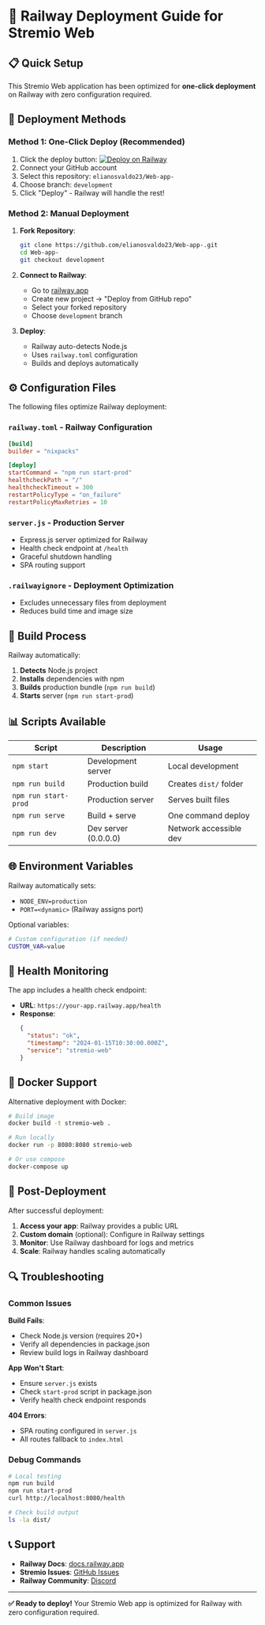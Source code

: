 # 🚂 Railway Deployment Guide for Stremio Web

## 📋 Quick Setup

This Stremio Web application has been optimized for **one-click deployment** on Railway with zero configuration required.

## 🚀 Deployment Methods

### Method 1: One-Click Deploy (Recommended)

1. Click the deploy button: [![Deploy on Railway](https://railway.app/button.svg)](https://railway.app)
2. Connect your GitHub account
3. Select this repository: `elianosvaldo23/Web-app-`
4. Choose branch: `development`
5. Click "Deploy" - Railway will handle the rest!

### Method 2: Manual Deployment

1. **Fork Repository**:
   ```bash
   git clone https://github.com/elianosvaldo23/Web-app-.git
   cd Web-app-
   git checkout development
   ```

2. **Connect to Railway**:
   - Go to [railway.app](https://railway.app)
   - Create new project → "Deploy from GitHub repo"
   - Select your forked repository
   - Choose `development` branch

3. **Deploy**:
   - Railway auto-detects Node.js
   - Uses `railway.toml` configuration
   - Builds and deploys automatically

## ⚙️ Configuration Files

The following files optimize Railway deployment:

### `railway.toml` - Railway Configuration
```toml
[build]
builder = "nixpacks"

[deploy]
startCommand = "npm run start-prod"
healthcheckPath = "/"
healthcheckTimeout = 300
restartPolicyType = "on_failure"
restartPolicyMaxRetries = 10
```

### `server.js` - Production Server
- Express.js server optimized for Railway
- Health check endpoint at `/health`
- Graceful shutdown handling
- SPA routing support

### `.railwayignore` - Deployment Optimization
- Excludes unnecessary files from deployment
- Reduces build time and image size

## 🔧 Build Process

Railway automatically:
1. **Detects** Node.js project
2. **Installs** dependencies with npm
3. **Builds** production bundle (`npm run build`)
4. **Starts** server (`npm run start-prod`)

## 📊 Scripts Available

| Script | Description | Usage |
|--------|-------------|-------|
| `npm start` | Development server | Local development |
| `npm run build` | Production build | Creates `dist/` folder |
| `npm run start-prod` | Production server | Serves built files |
| `npm run serve` | Build + serve | One command deploy |
| `npm run dev` | Dev server (0.0.0.0) | Network accessible dev |

## 🌐 Environment Variables

Railway automatically sets:
- `NODE_ENV=production`
- `PORT=<dynamic>` (Railway assigns port)

Optional variables:
```bash
# Custom configuration (if needed)
CUSTOM_VAR=value
```

## 🏥 Health Monitoring

The app includes a health check endpoint:
- **URL**: `https://your-app.railway.app/health`
- **Response**: 
  ```json
  {
    "status": "ok",
    "timestamp": "2024-01-15T10:30:00.000Z",
    "service": "stremio-web"
  }
  ```

## 🐳 Docker Support

Alternative deployment with Docker:

```bash
# Build image
docker build -t stremio-web .

# Run locally
docker run -p 8080:8080 stremio-web

# Or use compose
docker-compose up
```

## 📝 Post-Deployment

After successful deployment:

1. **Access your app**: Railway provides a public URL
2. **Custom domain** (optional): Configure in Railway settings
3. **Monitor**: Use Railway dashboard for logs and metrics
4. **Scale**: Railway handles scaling automatically

## 🔍 Troubleshooting

### Common Issues

**Build Fails**:
- Check Node.js version (requires 20+)
- Verify all dependencies in package.json
- Review build logs in Railway dashboard

**App Won't Start**:
- Ensure `server.js` exists
- Check `start-prod` script in package.json
- Verify health check endpoint responds

**404 Errors**:
- SPA routing configured in `server.js`
- All routes fallback to `index.html`

### Debug Commands

```bash
# Local testing
npm run build
npm run start-prod
curl http://localhost:8080/health

# Check build output
ls -la dist/
```

## 📞 Support

- **Railway Docs**: [docs.railway.app](https://docs.railway.app)
- **Stremio Issues**: [GitHub Issues](https://github.com/elianosvaldo23/Web-app-/issues)
- **Railway Community**: [Discord](https://discord.gg/railway)

---

**✅ Ready to deploy!** Your Stremio Web app is optimized for Railway with zero configuration required.